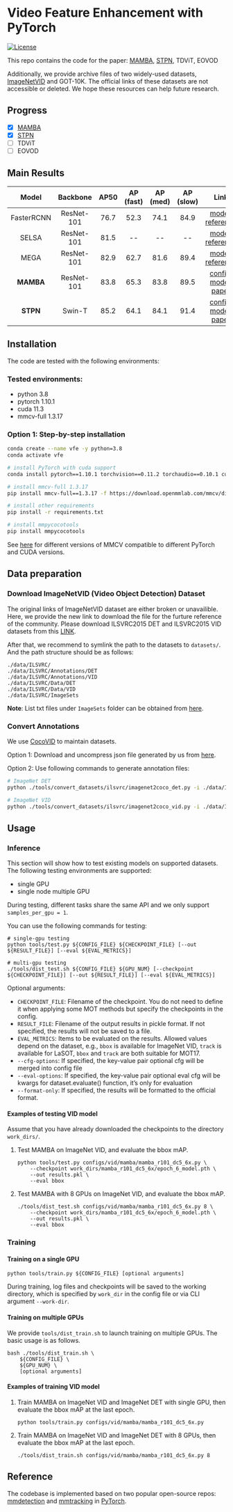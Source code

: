 # Video Feature Enhancement with PyTorch

[![License](https://img.shields.io/badge/license-BSD-blue.svg)](LICENSE)

This repo contains the code for the paper:
[MAMBA](https://arxiv.org/abs/2401.09923), [STPN](https://arxiv.org/abs/2402.02574), TDViT, EOVOD


Additionally, we provide archive files of two widely-used datasets, [ImageNetVID](https://huggingface.co/datasets/guanxiongsun/imagenetvid/tree/main) and GOT-10K. The official links of these datasets are not accessible or deleted. We hope these resources can help future research.

## Progress

- [x] [MAMBA](https://arxiv.org/abs/2401.09923)
- [x] [STPN](https://arxiv.org/abs/2402.02574)
- [ ] TDViT
- [ ] EOVOD

## Main Results

|       Model        |  Backbone  | AP50 | AP (fast) | AP (med) | AP (slow) |                                             Link                                             |
| :----------------: | :--------: | :--: | :-------: | :------: | :-------: | :------------------------------------------------------------------------------------------: |
|     FasterRCNN     | ResNet-101 | 76.7 |   52.3    |   74.1   |   84.9    | [model](https://drive.google.com/file/d/1W17f9GC60rHU47lUeOEfU--Ra-LTw3Tq/view?usp=sharing), [reference](https://github.com/Scalsol/mega.pytorch/tree/master?tab=readme-ov-file#main-results)|
|     SELSA          | ResNet-101 |  81.5  |    --     |    --    |    --     | [model](https://download.openmmlab.com/mmtracking/vid/selsa/selsa_faster_rcnn_r101_dc5_1x_imagenetvid/selsa_faster_rcnn_r101_dc5_1x_imagenetvid_20201218_172724-aa961bcc.pth), [reference](https://github.com/open-mmlab/mmtracking/tree/master/configs/vid/selsa) |
|     MEGA     |   ResNet-101  |  82.9	|62.7	|81.6	|89.4  | [model](https://drive.google.com/file/d/1ZnAdFafF1vW9Lnpw-RPF1AD_csw61lBY/view?usp=sharing), [reference](https://github.com/Scalsol/mega.pytorch/tree/master) |
|     **MAMBA**     | ResNet-101 |  83.8 | 65.3 | 83.8 | 89.5 | [config](configs/vid/mamba), [model](https://huggingface.co/guanxiongsun/vfe.pytorch/tree/main/work_dirs/mamba_r101_dc5_6x), [paper](https://arxiv.org/abs/2401.09923)|
|     **STPN**      | Swin-T |  85.2 | 64.1 | 84.1 | 91.4 | [config](configs/vid/stpn), [model](https://huggingface.co/guanxiongsun/vfe.pytorch/tree/main/work_dirs/stpn_swint_adam_9x), [paper](https://arxiv.org/abs/2402.02574)|


## Installation
The code are tested with the following environments:

### Tested environments:

- python 3.8
- pytorch 1.10.1
- cuda 11.3
- mmcv-full 1.3.17

### Option 1: Step-by-step installation

```bash
conda create --name vfe -y python=3.8
conda activate vfe

# install PyTorch with cuda support
conda install pytorch==1.10.1 torchvision==0.11.2 torchaudio==0.10.1 cudatoolkit=11.3 -c pytorch -c conda-forge

# install mmcv-full 1.3.17
pip install mmcv-full==1.3.17 -f https://download.openmmlab.com/mmcv/dist/cu113/torch1.10/index.html

# install other requirements
pip install -r requirements.txt

# install mmpycocotools
pip install mmpycocotools
```

See [here](https://github.com/open-mmlab/mmcv#installation) for different versions of MMCV compatible to different PyTorch and CUDA versions.

## Data preparation

### Download ImageNetVID (Video Object Detection) Dataset

The original links of ImageNetVID dataset are either broken or unavailible. Here, we provide the new link to download the file for the furture reference of the community. Please download ILSVRC2015 DET and ILSVRC2015 VID datasets from this [LINK](https://huggingface.co/datasets/guanxiongsun/imagenetvid/tree/main). 

After that, we recommend to symlink the path to the datasets to `datasets/`. And the path structure should be as follows:

    ./data/ILSVRC/
    ./data/ILSVRC/Annotations/DET
    ./data/ILSVRC/Annotations/VID
    ./data/ILSVRC/Data/DET
    ./data/ILSVRC/Data/VID
    ./data/ILSVRC/ImageSets

**Note**: List txt files under `ImageSets` folder can be obtained from
[here](https://github.com/msracver/Flow-Guided-Feature-Aggregation/tree/master/data/ILSVRC2015/ImageSets).

### Convert Annotations

We use [CocoVID](mmdet/datasets/parsers/coco_video_parser.py) to maintain datasets. 

Option 1: Download and uncompress json file generated by us from [here](https://huggingface.co/datasets/guanxiongsun/imagenetvid/blob/main/annotations.tar.gz).

Option 2: Use following commands to generate annotation files:

```bash
# ImageNet DET
python ./tools/convert_datasets/ilsvrc/imagenet2coco_det.py -i ./data/ILSVRC -o ./data/ILSVRC/annotations

# ImageNet VID
python ./tools/convert_datasets/ilsvrc/imagenet2coco_vid.py -i ./data/ILSVRC -o ./data/ILSVRC/annotations

```

## Usage

### Inference

This section will show how to test existing models on supported datasets.
The following testing environments are supported:

- single GPU
- single node multiple GPU

During testing, different tasks share the same API and we only support `samples_per_gpu = 1`.

You can use the following commands for testing:

```shell
# single-gpu testing
python tools/test.py ${CONFIG_FILE} ${CHECKPOINT_FILE} [--out ${RESULT_FILE}] [--eval ${EVAL_METRICS}]

# multi-gpu testing
./tools/dist_test.sh ${CONFIG_FILE} ${GPU_NUM} [--checkpoint ${CHECKPOINT_FILE}] [--out ${RESULT_FILE}] [--eval ${EVAL_METRICS}]
```

Optional arguments:

- `CHECKPOINT_FILE`: Filename of the checkpoint. You do not need to define it when applying some MOT methods but specify the checkpoints in the config.
- `RESULT_FILE`: Filename of the output results in pickle format. If not specified, the results will not be saved to a file.
- `EVAL_METRICS`: Items to be evaluated on the results. Allowed values depend on the dataset, e.g., `bbox` is available for ImageNet VID, `track` is available for LaSOT, `bbox` and `track` are both suitable for MOT17.
- `--cfg-options`: If specified, the key-value pair optional cfg will be merged into config file
- `--eval-options`: If specified, the key-value pair optional eval cfg will be kwargs for dataset.evaluate() function, it’s only for evaluation
- `--format-only`: If specified, the results will be formatted to the official format.

#### Examples of testing VID model

Assume that you have already downloaded the checkpoints to the directory `work_dirs/`.

1. Test MAMBA on ImageNet VID, and evaluate the bbox mAP.

   ```shell
   python tools/test.py configs/vid/mamba/mamba_r101_dc5_6x.py \
       --checkpoint work_dirs/mamba_r101_dc5_6x/epoch_6_model.pth \
       --out results.pkl \
       --eval bbox
   ```

2. Test MAMBA with 8 GPUs on ImageNet VID, and evaluate the bbox mAP.

   ```shell
   ./tools/dist_test.sh configs/vid/mamba/mamba_r101_dc5_6x.py 8 \
       --checkpoint work_dirs/mamba_r101_dc5_6x/epoch_6_model.pth \
       --out results.pkl \
       --eval bbox
   ```

### Training

#### Training on a single GPU

```shell
python tools/train.py ${CONFIG_FILE} [optional arguments]
```

During training, log files and checkpoints will be saved to the working directory, which is specified by `work_dir` in the config file or via CLI argument `--work-dir`.

#### Training on multiple GPUs

We provide `tools/dist_train.sh` to launch training on multiple GPUs.
The basic usage is as follows.

```shell
bash ./tools/dist_train.sh \
    ${CONFIG_FILE} \
    ${GPU_NUM} \
    [optional arguments]
```

#### Examples of training VID model

1. Train MAMBA on ImageNet VID and ImageNet DET with single GPU, then evaluate the bbox mAP at the last epoch.

   ```shell
   python tools/train.py configs/vid/mamba/mamba_r101_dc5_6x.py 
   ```

2. Train MAMBA on ImageNet VID and ImageNet DET with 8 GPUs, then evaluate the bbox mAP at the last epoch.

   ```shell
   ./tools/dist_train.sh configs/vid/mamba/mamba_r101_dc5_6x.py 8
   ```

## Reference

The codebase is implemented based on two popular open-source repos:
 [mmdetection](https://github.com/open-mmlab/mmdetection) and [mmtracking](https://github.com/open-mmlab/mmtracking) in [PyTorch](https://pytorch.org/).